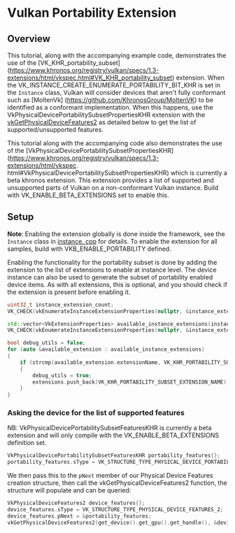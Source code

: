<!--
- Copyright (c) 2022, Holochip
-
- SPDX-License-Identifier: Apache-2.0
-
- Licensed under the Apache License, Version 2.0 the "License";
- you may not use this file except in compliance with the License.
- You may obtain a copy of the License at
-
-     http://www.apache.org/licenses/LICENSE-2.0
-
- Unless required by applicable law or agreed to in writing, software
- distributed under the License is distributed on an "AS IS" BASIS,
- WITHOUT WARRANTIES OR CONDITIONS OF ANY KIND, either express or implied.
- See the License for the specific language governing permissions and
- limitations under the License.
-
-->

# Vulkan Portability Extension

## Overview

This tutorial, along with the accompanying example code, demonstrates the use of the [VK_KHR_portability_subset]
(https://www.khronos.org/registry/vulkan/specs/1.3-extensions/html/vkspec.html#VK_KHR_portability_subset) extension. 
When the VK_INSTANCE_CREATE_ENUMERATE_PORTABILITY_BIT_KHR is set in the ```Instance``` class, Vulkan will consider 
devices that aren't fully conformant such as [MoltenVk] (https://github.com/KhronosGroup/MoltenVK) to be identified 
as a conformant implementation.  When this happens, use the VkPhysicalDevicePortabilitySubsetPropertiesKHR extension 
with the [vkGetPhysicalDeviceFeatures2](https://www.khronos.org/registry/vulkan/specs/1.3-extensions/html/vkspec.html#vkGetPhysicalDeviceFeatures2)
as detailed below to get the list of supported/unsupported features.

This tutorial along with the accompanying code also demonstrates the use of the [VkPhysicalDevicePortabilitySubsetPropertiesKHR]
(https://www.khronos.org/registry/vulkan/specs/1.3-extensions/html/vkspec.
html#VkPhysicalDevicePortabilitySubsetPropertiesKHR) which is currently a beta khronos extension.  This extension 
provides a list of supported and unsupported parts of Vulkan on a non-conformant Vulkan instance.  Build with 
VK_ENABLE_BETA_EXTENSIONS set to enable this.

## Setup

**Note**: Enabling the extension globally is done inside the framework, see the ```Instance``` class in [instance.
cpp](../../../framework/core/instance.cpp) for details.  To enable the extension for all samples, build with 
VKB_ENABLE_PORTABILITY defined.

Enabling the functionality for the portability subset is done by adding the extension to the list of extensions to 
enable at instance level. The device instance can also be used to generate the subset of portability enabled device 
items.
As with all extensions, this is optional, and you should check if the extension is present before enabling it.

```cpp
uint32_t instance_extension_count;
VK_CHECK(vkEnumerateInstanceExtensionProperties(nullptr, &instance_extension_count, nullptr));

std::vector<VkExtensionProperties> available_instance_extensions(instance_extension_count);
VK_CHECK(vkEnumerateInstanceExtensionProperties(nullptr, &instance_extension_count, available_instance_extensions.data()));

bool debug_utils = false;
for (auto &available_extension : available_instance_extensions)
{
    if (strcmp(available_extension.extensionName, VK_KHR_PORTABILITY_SUBSET_EXTENSION_NAME) == 0)
    {
        debug_utils = true;
        extensions.push_back(VK_KHR_PORTABILITY_SUBSET_EXTENSION_NAME);
    }
}
```

### Asking the device for the list of supported features

NB: VkPhysicalDevicePortabilitySubsetFeaturesKHR is currently a beta extension and will only compile with the 
VK_ENABLE_BETA_EXTENSIONS definition set.
```cpp
VkPhysicalDevicePortabilitySubsetFeaturesKHR portability_features{};
portability_features.sType = VK_STRUCTURE_TYPE_PHYSICAL_DEVICE_PORTABILITY_SUBSET_FEATURES_KHR;
```

We then pass this to the ```pNext``` member of our Physical Device Features creation structure, then call the 
vkGetPhysicalDeviceFeatures2 function, the structure will populate and can be queried:

```cpp
VkPhysicalDeviceFeatures2 device_features{};
device_features.sType = VK_STRUCTURE_TYPE_PHYSICAL_DEVICE_FEATURES_2;
device_features.pNext = &portability_features;
vkGetPhysicalDeviceFeatures2(get_device().get_gpu().get_handle(), &device_features);
```
